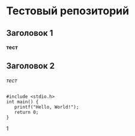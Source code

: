 # Тестовый репозиторий

## Заголовок 1

**тест**

## Заголовок 2

_тест_

```

#include <stdio.h>
int main() {
   printf("Hello, World!");
   return 0;
}
```

1
